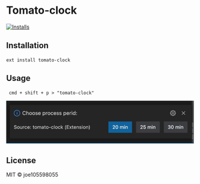 # Tomato-clock

[![Installs](https://vsmarketplacebadge.apphb.com/installs/qwert30830.tomato-clock.svg
)](https://marketplace.visualstudio.com/items?itemName=qwert30830.tomato-clock)

## Installation

```
ext install tomato-clock
```


## Usage

```
 cmd + shift + p > "tomato-clock"
```
![usage image](https://github.com/joe105598055/tomato-clock/blob/master/image/usage.jpg?raw=true)

## License

MIT © joe105598055